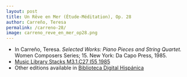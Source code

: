 ```yaml
---
layout: post
title: Un Rêve en Mer (Étude-Méditation), Op. 28
author: Carreño, Teresa
permalink: /carreno-28/
image: carreno_reve_en_mer_op28.png
---
```


- In Carreño, Teresa. *Selected Works: Piano Pieces and String Quartet.* Women Composers Series; 15. New York: Da Capo Press, 1985.
- <a href="https://tufts-primo.hosted.exlibrisgroup.com/permalink/f/bnf7qa/01TUN_ALMA21106777390003851" target="_blank">Music Library Stacks M3.1.C27 I55 1985</a>
- Other editions available in <a href="http://bdh-rd.bne.es/viewer.vm?id=0000118786&page=1" target="_blank">Biblioteca Digital Hispánica</a>

